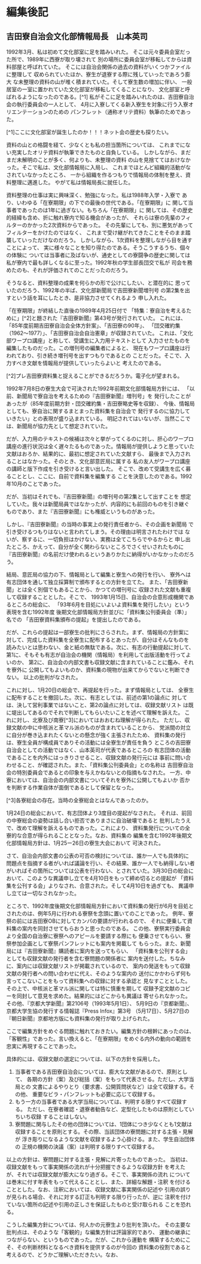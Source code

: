 # 編集後記
## 吉田寮自治会文化部情報局長　山本英司

1992年3月、私は初めて文化部室に足を踏みいれた。
そこは元々委員会室だった所で、1989年に西寮が取り壊されて
別の場所に委員会室が移転してからは資料部屋と呼ばれていた。
そこには自治会関係の過去の資料がいくつかファイルに整理して
収められていたほか、寮生が退寮する際に残していったであろう膨大
な未整理の資料の山が堆く積まれていた。そして寮生数の増加に伴い、
一般居室の一室に置かれていた文化部室が移転してくることになり、
文化部室と呼ばれるようになったのである。[^1]
私がそこに足を踏みいれたのは、吉田寮自治会の執行委員会の一人として、
4月に入寮してくる新入寮生を対象に行う入寮オリエンテーションのための
パンフレット（通称オリテ資料）執筆のためであった。

[^1]ここに文化部室が誕生したのか！！！ネット会の歴史も探りたい。

資料の山との格闘を経て、少なくとも私の担当箇所については、
これまでにない充実したオリテ資料が執筆できたものと自負している。
しかしながら、まだまだ未解明のことが多く、何よりも、未整理の資料
の山を見捨ててはおけなかった。そこで私は、文化部情報局に入局し、
これまでほとんど組織的活動がなされていなかったところ、
一から組織を作るつもりで情報局の体制を整え、資料整理に邁進した。
やがて私は情報局長に就任した。

資料整理の仕事は実に興味深く、勉強になった。私は1988年入学・入寮で
あり、いわゆる「在寮期限」の下での最後の世代である。「在寮期限」に
関して当事者であったのは1年に過ぎない。もちろん「在寮期限」に
関しては、その歴史的経緯も含め、折に触れ寮内で知る機会があったが、
それらは寮の先輩のフィルターのかかった2次資料からであった。
その先輩にしても、別に悪気があってフィルターをかけたのではなく、
これまで受け継がれてきたことをそのまま踏襲していっただけなのだろう。
しかしながら、1次資料を整理しながら目を通すことによって、
実に様々なことを知り得たのである。そうこうするうち、個々の体験に
ついては当事者に及ばないが、通史としての寮闘争の歴史に関しては
私が寮内で最も詳しくなるに至った。1992年秋の学生部長団交で私が
司会を務めたのも、それが評価されてのことだったのだろう。

そうなると、資料整理の成果を何らかの形で公けにしたい、と潜在的に
思っていたのだろう、1992年の半ば、文化部新聞局で吉田寮新聞増刊号
の第2集を出すという話を耳にしたとき、是非協力させてくれるよう
申し入れた。

「在寮期限」が終結した直後の1989年4月25日付で
「特集：寮自治を考えるために」[^2]と題された『吉田寮新聞』第43号が発行されていた。
これには、「85年度前期吉田寮自治会全体方針案」、「吉田寮の90年」、
「団交確約集（1962〜1977）」、「吉田寮自治会自治憲章」が収録されていた。
これは、「文化部ワープロ講座」と称して、受講生に入力用テキストとして
入力させたものを編集したものだった。この増刊号の編集者によると、
現在もワープロ講座は行われており、引き続き増刊号を出すつもりであるとの
ことだった。そこで、入力すべき文献を情報局が提供していったらよいと
考えたのである。

[^2]プレ吉田寮資料集と捉えることができるだろうか。電子化が望まれる。

1992年7月8日の寮生大会で可決された1992年前期文化部情報局方針には、
「以前、新聞局で寮自治を考えるための『吉田寮新聞』増刊号」を
発行したことがあったが（85年度前期方針・団交確約集・吉田寮略史等を収録）、
今後、情報局としても、寮自治に関するまとまった資料集を自治会で
発行するのに協力していきたい」との表現が盛り込まれている。
明記されてはいないが、当然ここでは、新聞局が協力先として想定されていた。

だが、入力用のテキストの候補は次々と挙がってくるのに対し、肝心のワープロ
講座の進行状況は全く遅々たるものであった。情報局が提供しようと思っていた
文献はおろか、結果的に、最初に想定されていた文献すら、
最後まで入力されることはなかった。そのとき、文化部意匠局に属する
私の友人がワープロ講座の講師と版下作成を引き受けると言い出した。
そこで、改めて受講生を広く募ることとし、ここに、自前で資料集を編集する
ことを決意したのである。1992年10月のことであった。

だが、当初はそれでも、『吉田寮新聞』の増刊号の第2集として出すことを
想定していた。我々は新聞局員ではなかったが、内容的にも前回のものを引き継ぐ
ものであり、また『吉田寮新聞』にも権威というものがあった。

しかし、『吉田寮新聞』の当時の事実上の発行責任者から、その企画を新聞局
で引き受けるつもりはないと言われてしまう。その理由は明言されたわけでは
ないが、察するに、一切負担はかけない、実務は全てこちらでやるからと
申し出たところ、かえって、自分が全く関わらないところでさくせいされたものに
『吉田寮新聞』の名前だけ使われるというありかたに納得がいかなかったのだろう。

結局、意匠局の協力の下、情報局として編集と寮生への発行を行い、
寮外へは有志団体を通して独立採算制で頒布するとの方針を立てた。
また、「吉田寮新聞」とは全く別個でもあることから、かつての増刊号に
収録された文献も重複して収録することとした。そこで、
1993年1月15日、自治会の合意形成機関であるところの総会に、
「93年6月を目処にいよいよ資料集を発行したい」という表現を含む1992年度
後期文化部情報局方針並びに「資料集公刊委員会（準）」名での
「吉田寮資料集頒布の提起」を提出したのである。

だが、これらの提起は一部寮生の批判にさらされた。まず、情報局の方針案に
対して、完成した資料集を全寮生に配布するとあったが、自分はそんなものを
読みたいとは思わない、金と紙の無駄である。次に、有志の行動提起に対して、
第1に、そもそも有志が自治会の機関（情報局）を利用して出版活動を行ってよいのか、
第2に、自治会の内部文書も収録文献に含まれていることに鑑み、それを寮外に
公開してもよいものか、資料集の現物が出来てからでないと判断できない。
以上の批判がなされた。

これに対し、1月20日の総会で、再提起を行った。まず情報局としては、
全寮生に配布することを撤回した。次に、有志としては、前述の第1の論点に
対しては、決して営利事業ではないこと、第2の論点に対しては、収録文献リスト
は既に堤出してあるのでそれで判断してもらいたいことを述べて理解を訴えた。
これに対し、北寮及び南寮[^3]においてはおおむね理解が得られた。
ただし、収録文献の中に中核派と革マル派のものが含まれていることから、
党派間の対立に自分が巻き込まれたくないとの懸念が強く主張されたため、
資料集の発行は、寮生全員が構成員でありその活動には全寮生が責任を負う
ところの吉田寮自治会としての活動ではなく、山本英司が代表であるところの
有志団体の活動であることを内外にはっきりさせること、収録文献の発行元には
事前に問い合わせること、が確認された。また、「資料集公刊委員会」との名称は
吉田寮自治会の特別委員会であるとの印象を与えかねないとの指摘もなされた。
一方、中寮においては、自治会の内部文書についてそれを寮外に公開してもよいか
否かを判断する作業自体が面倒であるとして保留となった。

[^3]各寮総会の存在。当時の全寮総会とはなんであったのか。

1月24日の総会において、有志団体より3度目の提起がなされた。
それは、前回の中寮総会の姿勢は話し合い拒否でありまさに自治破壊であると
批判したうえで、改めて理解を訴えるものであった。これにより、
資料集発行についての全寮的な合意が得られることとなった。なお、資料集の
編集を含む1992年後期文化部情報局方針は、1月25ー26日の寮生大会において
可決された。

さて、自治会内部文書の公表の可否の検討については、誰か一人でも具体的に
問題点を指摘する者がいれば議論を行い、その結果、誰か一人でも納得しない者
がいればその箇所については公表を行わない、とされていた。3月30日の総会に
おいて、このような異議申し立てを4月10日をもって締め切るとの提起が
「資料集を公刊する会」よりなされ、合意された。そして4月10日を過ぎても、
異議申し立ては一切なされなかった。

ところで、1992年度後期文化部情報局方針において資料集の発行が6月を目処と
されたのは、例年5月に行われる寮祭を念頭に置いてのことであった。
例年、寮祭の前には吉田寮OBに対してカンパの要請が行われるので、
それに便乗して資料集の案内を同封させてもらおうと思ったのである。
この他、寮祭実行委員会より全国の自治寮に寮祭へのアピールを要請する際にも
便乗させてもらい、寮祭参加企画として寮祭パンフレットにも案内を掲載して
もらった。また、新聞局には『吉田寮新聞』購読者に案内を送ってもらい、
「資料集を公刊する会」としても収録文献の発行者を含む寮問題の関係者に
案内を送付した。ちなみに、案内には収録文献リストが掲載されているので、
案内の発送をもって収録文献の発行者への問い合わせに代え、そのような案内の
送付にかかわらず何も言ってこないことをもって資料集への収録に対する承認と
見なすこととした。その上で、中核派と革マル派に関しては特に慎重を期して
収録予定文献のコピーを同封して意見を求めた。結果的にはどこからも異議は
寄せられなかった。その他、『京都大学新聞』第2106号（1993年5月1日）、
5月9日の『京都新聞』、京都大学生協の発行する情報誌『Press Infox』第3号
（5月17日）、5月27日の『朝日新聞』京都地方版にも資料集の発行が取り上げられた。

ここで編集方針をめぐる問題に触れておきたい。編集方針の根幹にあったのは、
「客観性」であった。言い換えると、「在寮期限」をめぐる内外の動向の範囲を
忠実に再現することであった。

具体的には、収録文献の選定については、以下の方針を採用した。

1. 当事者である吉田寮自治会については、膨大な文献があるので、原則として、
各期の方針（案）及び総括（案）をもって代表させる。ただし、大学当局との
文書によるやりとり（要求書、公開質問状など）は全て収録する。その他、
重要なビラ・パンフレットも必要に応じて収録する。
2. もう一方の当事者である大学当局については、判明する限りすべて収録する。
ただし、在寮者確認・退寮者勧告など、定型化したものは原則としていちいち収録
することはしない。
3. 寮問題に関与したその他の団体については、1団体につき少なくとも1文献は
収録することを原則とする。その際、当該団体の寮問題に対する主張・見解が
浮き彫りになるような文献を収録するよう心掛ける。また、学生自治団体の
正規の機関の決議（案）は判明する限りすべて収録する。

以上の方針は、寮問題に対する主張・見解に片寄ったものであった。
当初は、収録文献をもって事実関係の流れが十分把握できるような収録方針
を考えたが、それでは収録文献が膨大になり過ぎる。そこで、事実関係の流れ
については巻末に付す年表をもって代えることとし、また、詳細な解題・注釈
を付けることとした。なお、注釈においては、収録文献に事実関係の記述や
引用の誤りが見られる場合、それに対する訂正も判明する限り行ったが、逆に
注釈を付けていない箇所の記述や引用の正しさを保証したものと受け取られる
ことを恐れる。

こうした編集方針については、何人かの元寮生より批判を頂いた。
その主要な批判点は、そのような「客観的」な編集方針は評論家的であり、
運動の継承につながらない、というものであった。だが、これから運動を
構築するためにこそ、その判断材料となるべき資料を提供するのが今回の
資料集の役割であると考えるので、どうかご理解いただきたい。なお、
